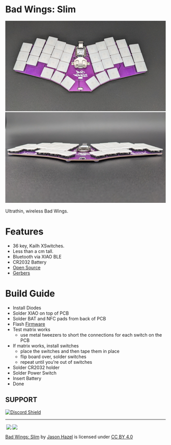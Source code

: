 # Bad Wings: Slim

![Bad Wings: Slim - top view](images/bad-wings-slim-top.jpg)
![Bad Wings: Slim - side view](images/bad-wings-slim-side.jpg)

Ultrathin, wireless Bad Wings.

# Features
* 36 key, Kailh XSwitches.
* Less than a cm tall.
* Bluetooth via XIAO BLE
* CR2032 Battery
* [Open Source](source/)
* [Gerbers](source/GERBER-bad_wings_slim.zip)

# Build Guide
* Install Diodes
* Solder XIAO on top of PCB
* Solder BAT and NFC pads from back of PCB
* Flash [Firmware](FIRMWARE.md)
* Test matrix works 
  * use metal tweezers to short the connections for each switch on the PCB
* If matrix works, install switches
  * place the switches and then tape them in place
  * flip board over, solder switches
  * repeat until you're out of switches
* Solder CR2032 holder
* Solder Power Switch
* Insert Battery
* Done

## SUPPORT
<a href='https://discord.gg/jP6hvgNN8r'>
<img src="https://discordapp.com/api/guilds/989552667330228374/widget.png?style=shield" alt="Discord Shield"/>
</a>


---
<img style="height:22px!important;margin-left:3px;vertical-align:text-bottom;" src="https://mirrors.creativecommons.org/presskit/icons/cc.svg?ref=chooser-v1"><img style="height:22px!important;margin-left:3px;vertical-align:text-bottom;" src="https://mirrors.creativecommons.org/presskit/icons/by.svg?ref=chooser-v1">

<p xmlns:cc="http://creativecommons.org/ns#" xmlns:dct="http://purl.org/dc/terms/"><a property="dct:title" rel="cc:attributionURL" href="https://github.com/jasonhazel/kurp">Bad Wings: Slim</a> by <a rel="cc:attributionURL dct:creator" property="cc:attributionName" href="https://github.com/jasonhazel">Jason Hazel</a> is licensed under <a href="http://creativecommons.org/licenses/by/4.0/?ref=chooser-v1" target="_blank" rel="license noopener noreferrer" style="display:inline-block;">CC BY 4.0</a></p>
